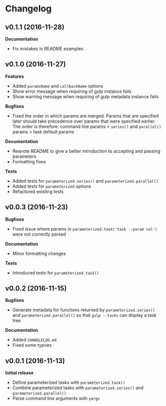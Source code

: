 # Changelog

## v0.1.1 (2016-11-28)

**Documentation**
- Fix mistakes in README examples

## v0.1.0 (2016-11-27)

**Features**
- Added `paramsName` and `callbackName` options
- Show error message when requiring of gulp instance fails
- Show warning message when requiring of gulp metadata instance fails

**Bugfixes**
- Fixed the order in which params are merged. Params that are specified later should take precedence over params that were specified earlier. The order is therefore: command line params > `series()` and `parallel()` params > task default params

**Documentation**
- Rewrote README to give a better introduction to accepting and passing parameters
- Formatting fixes

**Tests**
- Added tests for `parameterized.series()` and `parameterized.parallel()`
- Added tests for `parameterized` options
- Refactored existing tests

## v0.0.3 (2016-11-23)

**Bugfixes**
- Fixed issue where params in `parameterized.task('task --param val')` were not correctly parsed

**Documentation**
- Minor formatting changes

**Tests**
- Introduced tests for `parameterized.task()`

## v0.0.2 (2016-11-15)

**Bugfixes**

- Generate metadata for functions returned by `parameterized.series()` and `parameterized.parallel()` so that `gulp --tasks` can display a task tree

**Documentation**

- Added `CHANGLELOG.md`
- Fixed some typoes

## v0.0.1 (2016-11-13)

**Initial release**

- Define parameterized tasks with `parameterized.task()`
- Combine parameterized tasks with `parameterized.series()` and `parameterized.parallel()`
- Parse command line arguments with `yargs`

